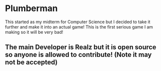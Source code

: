 # Plumberman
This started as my midterm for Computer Science but I decided to take it further and make it into an actual game! 
This is the first serious game I am making so it will be very bad!

## The main Developer is Realz but it is open source so anyone is allowed to contribute! (Note it may not be accepted) 
